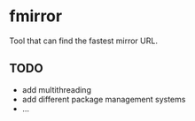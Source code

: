 # fmirror

Tool that can find the fastest mirror URL.

## TODO
 - add multithreading
 - add different package management systems
 - ...
